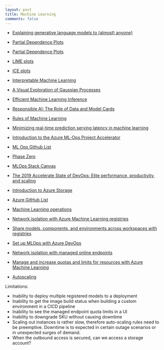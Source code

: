 ```yaml
---
layout: post
title: Machine Learning
comments: false
---
```

- [Explaining generative language models to (almost) anyone}](https://stackoverflow.blog/2024/06/27/explaining-generative-language-models-to-almost-anyone/)
- [Partial Dependence Plots](https://www.blog.trainindata.com/partial-dependence-plots-with-python/#:~:text=Step%2Dby%2DStep%20Guide%20to%20Creating%20Partial%20Dependence%20Plots&text=Select%20the%20feature%20of%20interest,variable%20using%20the%20trained%20model.)
- [Partial Dependence Plots](https://christophm.github.io/interpretable-ml-book/pdp.html#pdp)
- [LIME plots](https://christophm.github.io/interpretable-ml-book/lime.html)
- [ICE plots](https://christophm.github.io/interpretable-ml-book/ice.html)
- [Interpretable Machine Learning](https://christophm.github.io/interpretable-ml-book/)
- [A Visual Exploration of Gaussian Processes](https://distill.pub/2019/visual-exploration-gaussian-processes)
- [Efficient Machine Learning Inference](https://www.oreilly.com/content/efficient-machine-learning-inference/)
- [Responsible AI: The Role of Data and Model Cards](https://datatonic.com/insights/responsible-ai-data-model-cards/)
- [Rules of Machine Learning](https://developers.google.com/machine-learning/guides/rules-of-ml/)
- [Minimizing real-time prediction serving latency in machine learning](https://cloud.google.com/architecture/minimizing-predictive-serving-latency-in-machine-learning)
- [Introduction to the Azure ML-Ops Project Accelerator](https://microsoft.github.io/azureml-ops-accelerator/)
- [ML Ops Github List](https://github.com/stars/OliverOverend/lists/ml-ops/)
- [Phase Zero](https://ml-ops.org/content/phase-zero)
- [MLOps Stack Canvas](https://ml-ops.org/content/mlops-stack-canvas)


- [The 2019 Accelerate State of DevOps: Elite performance, productivity, and scaling](https://cloud.google.com/blog/products/devops-sre/the-2019-accelerate-state-of-devops-elite-performance-productivity-and-scaling)
- [Introduction to Azure Storage](https://learn.microsoft.com/en-us/azure/storage/common/storage-introduction)
- [Azure GitHub List](https://github.com/stars/OliverOverend/lists/azure/)

- [Machine Learning operations](https://learn.microsoft.com/en-gb/azure/cloud-adoption-framework/ready/azure-best-practices/ai-machine-learning-mlops)
- [Network isolation with Azure Machine Learning registries](https://learn.microsoft.com/en-us/azure/machine-learning/how-to-registry-network-isolation)
- [Share models, components, and environments across workspaces with registries](https://learn.microsoft.com/en-us/azure/machine-learning/how-to-share-models-pipelines-across-workspaces-with-registries)
- [Set up MLOps with Azure DevOps](https://learn.microsoft.com/en-us/azure/machine-learning/how-to-setup-mlops-azureml)
- [Network isolation with managed online endpoints](https://learn.microsoft.com/en-us/azure/machine-learning/concept-secure-online-endpoint)
- [Manage and increase quotas and limits for resources with Azure Machine Learning](https://learn.microsoft.com/en-us/azure/machine-learning/how-to-manage-quotas)
- [Autoscaling](https://learn.microsoft.com/en-us/azure/architecture/best-practices/auto-scaling)

Limitations:
- Inability to deploy multiple registered models to a deployment
- Inability to get the image build status when building a custom environment in a CICD pipeline
- Inability to see the managed endpoint quota limits in a UI
- Inability to downgrade SKU without causing downtime
- Scaling out instances is rather slow, therefore auto-scaling rules need to be preemptive. Downtime is to expected in certain outage scenarios or in unexpected surges of demand.
- When the outbound access is secured, can we access a storage account?
